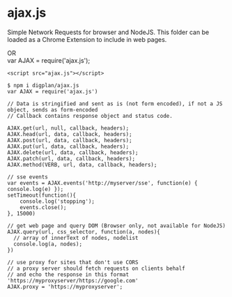 ajax.js
=======

Simple Network Requests for browser and NodeJS.  This folder can be loaded as a Chrome Extension to include in
web pages.

<script src='ajax.js'></script>    
OR    
var AJAX = require('ajax.js');    

````
<script src="ajax.js"></script>
 
$ npm i digplan/ajax.js
var AJAX = require('ajax.js')
 
// Data is stringified and sent as is (not form encoded), if not a JS object, sends as form-encoded    
// Callback contains response object and status code.
 
AJAX.get(url, null, callback, headers);
AJAX.head(url, data, callback, headers);
AJAX.post(url, data, callback, headers);
AJAX.put(url, data, callback, headers);
AJAX.delete(url, data, callback, headers);
AJAX.patch(url, data, callback, headers);
AJAX.method(VERB, url, data, callback, headers);
 
// sse events
var events = AJAX.events('http://myserver/sse', function(e) { console.log(e) });
setTimeout(function(){
    console.log('stopping');
    events.close();
}, 15000)
 
// get web page and query DOM (Browser only, not available for NodeJS)
AJAX.query(url, css_selector, function(a, nodes){
  // array of innerText of nodes, nodelist
  console.log(a, nodes);
})
 
// use proxy for sites that don't use CORS
// a proxy server should fetch requests on clients behalf
// and echo the response in this format 'https://myproxyserver/https://google.com'
AJAX.proxy = 'https://myproxyserver';
````
